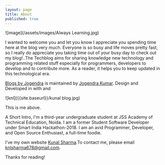 ```yaml
---
layout: page
title: About
published: true
---
```

![image](/assets/images/Always Learning.jpg)

I wanted to welcome you and let you know I appreciate you spending time here at the blog very much.  Everyone is so busy and life moves pretty fast,  so I really do appreciate you taking time out of your busy day to check out my blog!..The Techblog aims for sharing knowledge new technology and programming related stuff especially for programmers, developers to develop and to contribute more. As a reader, it helps you to keep updated in this technological era.

<centre>
  <span class="site-footer-owner"><a href="/blogs/">Blogs by Jogendra</a> is maintained by <a href="https://jogendra.github.io">Jogendra Kumar</a>.</span>
  <span class="site-footer-credits">Design and Developed in <i class="fa fa-heart"></i> with <i class="fa fa-coffee"></i> and <i class="fa fa-code"></i></span>
  <br>
  <a href="https://github.com/jogendra" target="_blank"><i class="fa fa-github"></i></a>
  <a href="https://www.linkedin.com/in/jogendrasingh24/" target="_blank" ><i class="fa fa-linkedin"></i></a>
  <a href="https://twitter.com/imjog24" target="_blank"><i class="fa fa-twitter"></i></a>
  <a href="https://www.facebook.com/jogendra.singh24" target="_blank"><i class="fa fa-facebook"></i></a>
  <a href="https://www.instagram.com/jogendra.singh_/" target="_blank"><i class="fa fa-instagram"></i></a>
</centre>

![knl]({{site.baseurl}}/kunal blog.jpg)

This is me above.

A Short Intro, I'm a third-year undergraduate student at JSS Academy of Technical Education, Noida. I am a former Student Software Developer under Smart India Hackathon-2018. I am an avid Programmer, Developer, and Open Source Enthusiast, a full-time foodie.

I've my own website [Kunal Sharma](https://knlsharma.github.io/ "Kunal Sharma").To contact me, please email [knlsharma678@gmail.com]("knlsharma678@gmail.com").

Thanks for reading!
